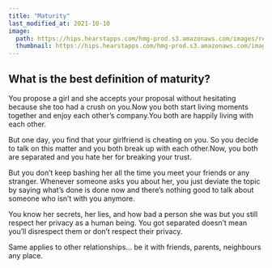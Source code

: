 ```yaml
---
title: "Maturity"
last_modified_at: 2021-10-10
image: 
  path: https://hips.hearstapps.com/hmg-prod.s3.amazonaws.com/images/relationship-problems-issues-1612797575.jpg?crop=0.6666666666666666xw:1xh;center,top&resize=640:*
  thumbnail: https://hips.hearstapps.com/hmg-prod.s3.amazonaws.com/images/relationship-problems-issues-1612797575.jpg?crop=0.6666666666666666xw:1xh;center,top&resize=640:*
---
```


## What is the best definition of maturity?

You propose a girl and she accepts your proposal without hesitating because she too had a crush on you.Now you both start living moments together and enjoy each other’s company.You both are happily living with each other.


But one day, you find that your girlfriend is cheating on you. So you decide to talk on this matter and you both break up with each other.Now, you both are separated and you hate her for breaking your trust.

But you don’t keep bashing her all the time you meet your friends or any stranger.
Whenever someone asks you about her, you just deviate the topic by saying what’s done is done now and there’s nothing good to talk about someone who isn’t with you anymore.

You know her secrets, her lies, and how bad a person she was but you still respect her privacy as a human being.
You got separated doesn’t mean you’ll disrespect them or don’t respect their privacy.

Same applies to other relationships... be it with friends, parents, neighbours any place.
